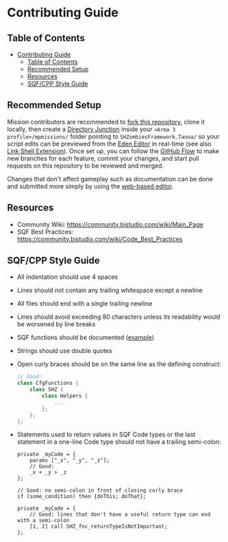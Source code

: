 # Contributing Guide

## Table of Contents

- [Contributing Guide](#contributing-guide)
  - [Table of Contents](#table-of-contents)
  - [Recommended Setup](#recommended-setup)
  - [Resources](#resources)
  - [SQF/CPP Style Guide](#sqfcpp-style-guide)

## Recommended Setup

Mission contributors are recommended to [fork this repository], clone it locally,
then create a [Directory Junction] inside your `<Arma 3 profile>/mpmissions/` folder
pointing to `SHZombiesFramework.Tanoa/` so your script edits can be previewed
from the [Eden Editor] in real-time (see also [Link Shell Extension]).
Once set up, you can follow the [GitHub Flow] to make new branches for each
feature, commit your changes, and start pull requests on this repository
to be reviewed and merged.

Changes that don't affect gameplay such as documentation can be
done and submitted more simply by using the [web-based editor].

[fork this repository]: https://docs.github.com/en/get-started/quickstart/fork-a-repo
[Directory Junction]: https://learn.microsoft.com/en-us/windows-server/administration/windows-commands/mklink
[Eden Editor]: https://community.bistudio.com/wiki/Eden_Editor:_Introduction
[Link Shell Extension]: https://schinagl.priv.at/nt/hardlinkshellext/linkshellextension.html
[GitHub Flow]: https://docs.github.com/en/get-started/quickstart/github-flow
[web-based editor]: https://docs.github.com/en/codespaces/the-githubdev-web-based-editor

## Resources

- Community Wiki: https://community.bistudio.com/wiki/Main_Page
- SQF Best Practices: https://community.bistudio.com/wiki/Code_Best_Practices

## SQF/CPP Style Guide

- All indentation should use 4 spaces
- Lines should not contain any trailing whitespace except a newline
- All files should end with a single trailing newline
- Lines should avoid exceeding 80 characters unless its readability would
  be worsened by line breaks
- SQF functions should be documented ([example](/SHZombiesFramework.Tanoa/Functions/Zombies/fn_hordeSpawn.sqf))
- Strings should use double quotes
- Open curly braces should be on the same line as the defining construct:

  ```cpp
  // Good:
  class CfgFunctions {
      class SHZ {
          class Helpers {
              ...
          };
      };
  };
  ```

- Statements used to return values in SQF Code types or the last statement
  in a one-line Code type should not have a trailing semi-colon:

  ```sqf
  private _myCode = {
      params ["_x", "_y", "_z"];
      // Good:
      _x + _y > _z
  };

  // Good: no semi-colon in front of closing curly brace
  if (some_condition) then {doThis; doThat};

  private _myCode = {
      // Good: lines that don't have a useful return type can end with a semi-colon
      [1, 2] call SHZ_fnc_returnTypeIsNotImportant;
  };
  ```
